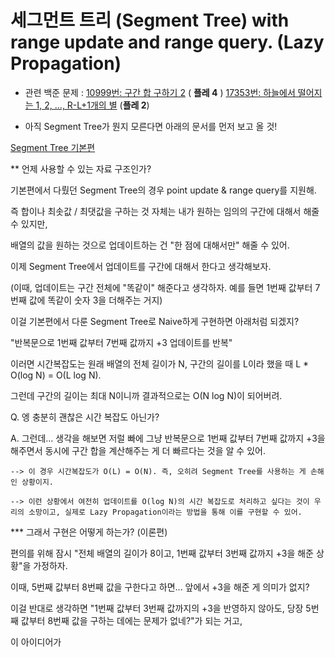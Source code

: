 # 세그먼트 트리 (Segment Tree) with range update and range query. (Lazy Propagation) 

- 관련 백준 문제 : 
  [10999번: 구간 합 구하기 2](https://www.acmicpc.net/problem/10999) ( **플레 4** )
  [17353번: 하늘에서 떨어지는 1, 2, ..., R-L+1개의 별](https://www.acmicpc.net/problem/17353) (**플레 2**) 


* 아직 Segment Tree가 뭔지 모른다면 아래의 문서를 먼저 보고 올 것!

[Segment Tree 기본편](https://github.com/MAZE-9TH-artillery-division/PS_team_note/blob/main/Data_Structure/Segment_Tree/Segment_Tree.md)


** 언제 사용할 수 있는 자료 구조인가? 

 기본편에서 다뤘던 Segment Tree의 경우 point update & range query를 지원해. 
 
 즉 합이나 최솟값 / 최댓값을 구하는 것 자체는 내가 원하는 임의의 구간에 대해서 해줄 수 있지만, 

 배열의 값을 원하는 것으로 업데이트하는 건 "한 점에 대해서만" 해줄 수 있어. 

 
 이제 Segment Tree에서 업데이트를 구간에 대해서 한다고 생각해보자. 

 (이때, 업데이트는 구간 전체에 "똑같이" 해준다고 생각하자. 예를 들면 1번째 값부터 7번째 값에 똑같이 숫자 3을 더해주는 거지)

 이걸 기본편에서 다룬 Segment Tree로 Naive하게 구현하면 아래처럼 되겠지? 

 "반복문으로 1번째 값부터 7번째 값까지 +3 업데이트를 반복" 

 이러면 시간복잡도는 원래 배열의 전체 길이가 N, 구간의 길이를 L이라 했을 때 L * O(log N) = O(L log N). 

 그런데 구간의 길이는 최대 N이니까 결과적으로는 O(N log N)이 되어버려. 


 Q. 엥 충분히 괜찮은 시간 복잡도 아닌가? 

 A. 그런데... 생각을 해보면 저럴 빠에 그냥 반복문으로 1번째 값부터 7번째 값까지 +3을 해주면서 동시에 구간 합을 계산해주는 게 더 빠르다는 것을 알 수 있어. 

    --> 이 경우 시간복잡도가 O(L) = O(N). 즉, 오히려 Segment Tree를 사용하는 게 손해인 상황이지. 

    --> 이런 상황에서 여전히 업데이트를 O(log N)의 시간 복잡도로 처리하고 싶다는 것이 우리의 소망이고, 실제로 Lazy Propagation이라는 방법을 통해 이를 구현할 수 있어. 



*** 그래서 구현은 어떻게 하는가? (이론편) 

 편의를 위해 잠시 "전체 배열의 길이가 8이고, 1번째 값부터 3번째 값까지 +3을 해준 상황"을 가정하자. 

 이때, 5번째 값부터 8번째 값을 구한다고 하면... 앞에서 +3을 해준 게 의미가 없지?

 이걸 반대로 생각하면 "1번째 값부터 3번째 값까지의 +3을 반영하지 않아도, 당장 5번째 값부터 8번째 값을 구하는 데에는 문제가 없네?"가 되는 거고, 

 이 아이디어가 

